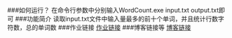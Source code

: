 ###如何运行？
在命令行参数中分别输入WordCount.exe input.txt output.txt即可
###功能简介
读取input.txt文件中输入量最多的前十个单词，并且统计行数字符数，总的单词数
###作业链接
[作业链接](https://github.com/linhaorangtadie/PersonalProject-C/tree/main/131801208)
###博客链接等
[博客链接](https://www.cnblogs.com/x3x3x3/p/14468664.html)
